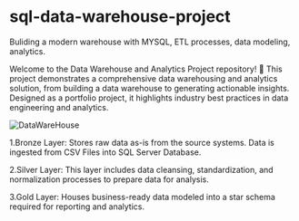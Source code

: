 # sql-data-warehouse-project
Buliding a modern warehouse with MYSQL, ETL processes, data modeling, analytics.

Welcome to the Data Warehouse and Analytics Project repository! 🚀
This project demonstrates a comprehensive data warehousing and analytics solution, from building a data warehouse to generating actionable insights. Designed as a portfolio project, it highlights industry best practices in data engineering and analytics.

![DataWareHouse](https://github.com/user-attachments/assets/af051b89-e46d-4888-adba-f6917ae21f1f)




1.Bronze Layer: Stores raw data as-is from the source systems. Data is ingested from CSV Files into SQL Server Database.

2.Silver Layer: This layer includes data cleansing, standardization, and normalization processes to prepare data for analysis.

3.Gold Layer: Houses business-ready data modeled into a star schema required for reporting and analytics.

